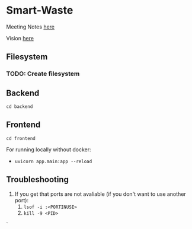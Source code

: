 # Smart-Waste

Meeting Notes [here](https://docs.google.com/document/d/1GXyXUnTMKGIcYvyj-8aEd7spdDEeYQJQScLqdhkhCxc/edit?usp=sharing)

Vision [here](https://docs.google.com/document/d/19BQFE9qavzx0fWWvS-5EhH40ZsDCvB0uqDrFN7ACtwo/edit?usp=sharing)

## Filesystem

### TODO: Create filesystem

## Backend
`cd backend`

## Frontend
`cd frontend`

For running locally without docker: 
- `uvicorn app.main:app --reload`


## Troubleshooting

1. If you get that ports are not avaliable (if you don't want to use another port): 
    1. `lsof -i :<PORTINUSE>`
    2. `kill -9 <PID>`

`

